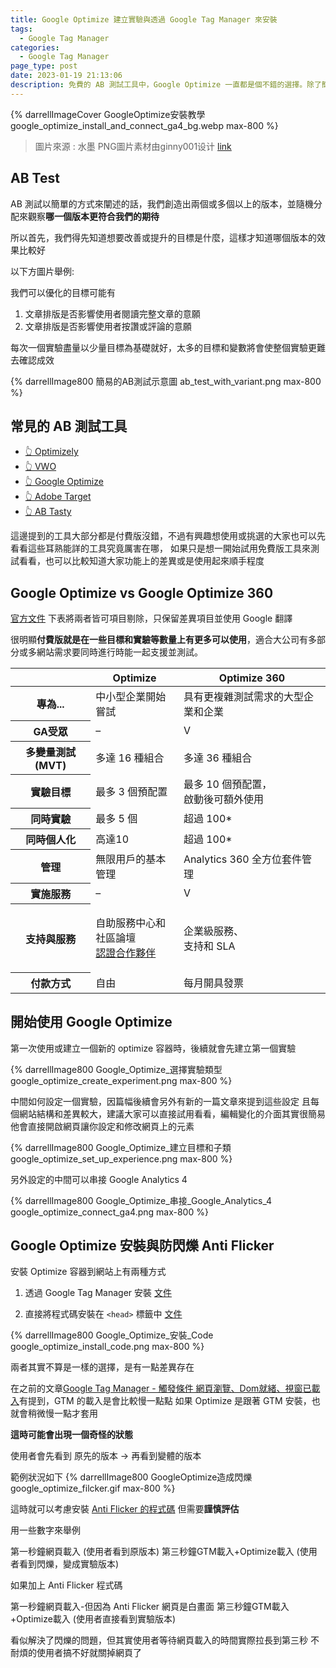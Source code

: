 ```yaml
---
title: Google Optimize 建立實驗與透過 Google Tag Manager 來安裝
tags:
  - Google Tag Manager
categories:
  - Google Tag Manager
page_type: post
date: 2023-01-19 21:13:06
description: 免費的 AB 測試工具中，Google Optimize 一直都是個不錯的選擇。除了簡單介紹實驗的建立以外，會提到如何使用 Google Tag Manager 安裝和串接 Google Analytics 4 來查看數據。
---
```


{% darrellImageCover GoogleOptimize安裝教學 google_optimize_install_and_connect_ga4_bg.webp max-800 %}

> 圖片來源 : 水墨 PNG圖片素材由ginny001设计 [link](https://zh.pngtree.com/freepng/2023-year-of-the-rabbit-chinese-new-year-ink-rabbit_8817015.html?sol=downref&id=bef)

## AB Test

AB 測試以簡單的方式來闡述的話，我們創造出兩個或多個以上的版本，並隨機分配來觀察**哪一個版本更符合我們的期待**

所以首先，我們得先知道想要改善或提升的目標是什麼，這樣才知道哪個版本的效果比較好

以下方圖片舉例:

我們可以優化的目標可能有 

1. 文章排版是否影響使用者閱讀完整文章的意願
2. 文章排版是否影響使用者按讚或評論的意願

每次一個實驗盡量以少量目標為基礎就好，太多的目標和變數將會使整個實驗更難去確認成效

{% darrellImage800 簡易的AB測試示意圖 ab_test_with_variant.png max-800 %}

## 常見的 AB 測試工具

- [👆 Optimizely](https://www.optimizely.com/)
- [👆 VWO](https://vwo.com/)
- [👆 Google Optimize](https://optimize.google.com/optimize/home/)
- [👆 Adobe Target](https://business.adobe.com/tw/products/target/adobe-target.html)
- [👆 AB Tasty](https://www.abtasty.com/)

這邊提到的工具大部分都是付費版沒錯，不過有興趣想使用或挑選的大家也可以先看看這些耳熟能詳的工具究竟厲害在哪，
如果只是想一開始試用免費版工具來測試看看，也可以比較知道大家功能上的差異或是使用起來順手程度

## Google Optimize vs Google Optimize 360

[官方文件](https://support.google.com/optimize/answer/7084762?hl=en#)
下表將兩者皆可項目剔除，只保留差異項目並使用 Google 翻譯

很明顯**付費版就是在一些目標和實驗等數量上有更多可以使用**，適合大公司有多部分或多網站需求要同時進行時能一起支援並測試。  

<table class="nice-table">
  <thead>
    <tr>
      <th>&nbsp;</th>
      <th class="align-center"><font style="vertical-align: inherit;"><font style="vertical-align: inherit;">Optimize</font></font></th>
      <th class="align-center"><font style="vertical-align: inherit;"><font style="vertical-align: inherit;">Optimize 360</font></font></th>
    </tr>
  </thead>
  <tbody>
    <tr>
      <th><font style="vertical-align: inherit;"><font style="vertical-align: inherit;">專為...</font></font></th>
      <td class="align-center"><font style="vertical-align: inherit;"><font style="vertical-align: inherit;">中小型企業開始嘗試</font></font></td>
      <td class="align-center"><font style="vertical-align: inherit;"><font style="vertical-align: inherit;">具有更複雜測試需求的大型企業和企業</font></font></td>
    </tr>
    <tr>
      <th><font style="vertical-align: inherit;"><font style="vertical-align: inherit;">GA受眾</font></font></th>
      <td class="align-center"><font style="vertical-align: inherit;"><font style="vertical-align: inherit;">–</font></font></td>
      <td class="align-center"><font style="vertical-align: inherit;"><font style="vertical-align: inherit;">V</font></font></td>
    </tr>
    <tr>
      <th><font style="vertical-align: inherit;"><font style="vertical-align: inherit;">多變量測試 (MVT)</font></font></th>
      <td class="align-center"><font style="vertical-align: inherit;"><font style="vertical-align: inherit;">多達 16 種組合</font></font></td>
      <td class="align-center"><font style="vertical-align: inherit;"><font style="vertical-align: inherit;">多達 36 種組合</font></font></td>
    </tr>
    <tr>
      <th><font style="vertical-align: inherit;"><font style="vertical-align: inherit;">實驗目標</font></font></th>
      <td class="align-center"><font style="vertical-align: inherit;"><font style="vertical-align: inherit;">最多 3 個預配置</font></font></td>
      <td class="align-center"><font style="vertical-align: inherit;"><font style="vertical-align: inherit;">最多 10 個預配置，</font></font><br><font style="vertical-align: inherit;"><font style="vertical-align: inherit;">
      啟動後可額外使用</font></font></td>
    </tr>
    <tr>
      <th><font style="vertical-align: inherit;"><font style="vertical-align: inherit;">同時實驗</font></font></th>
      <td class="align-center"><font style="vertical-align: inherit;"><font style="vertical-align: inherit;">最多 5 個</font></font></td>
      <td class="align-center"><font style="vertical-align: inherit;"><font style="vertical-align: inherit;">超過 100*</font></font></td>
    </tr>
    <tr>
      <th><font style="vertical-align: inherit;"><font style="vertical-align: inherit;">同時個人化</font></font></th>
      <td class="align-center"><font style="vertical-align: inherit;"><font style="vertical-align: inherit;">高達10</font></font></td>
      <td class="align-center"><font style="vertical-align: inherit;"><font style="vertical-align: inherit;">超過 100*</font></font></td>
    </tr>
    <tr>
      <th><font style="vertical-align: inherit;"><font style="vertical-align: inherit;">管理</font></font></th>
      <td class="align-center"><font style="vertical-align: inherit;"><font style="vertical-align: inherit;">無限用戶的基本管理</font></font></td>
      <td class="align-center"><font style="vertical-align: inherit;"><font style="vertical-align: inherit;">Analytics 360 全方位套件管理</font></font></td>
    </tr>
    <tr>
      <th><font style="vertical-align: inherit;"><font style="vertical-align: inherit;">實施服務</font></font></th>
      <td class="align-center"><font style="vertical-align: inherit;"><font style="vertical-align: inherit;">–</font></font></td>
      <td class="align-center"><font style="vertical-align: inherit;"><font style="vertical-align: inherit;">V</font></font></td>
    </tr>
    <tr>
      <th><font style="vertical-align: inherit;"><font style="vertical-align: inherit;">支持與服務</font></font></th>
      <td class="align-center">
      <p><font style="vertical-align: inherit;"><font style="vertical-align: inherit;">自助服務中心和</font></font><br><font style="vertical-align: inherit;"><font style="vertical-align: inherit;">
        社區論壇</font></font><br>
        <a href="https://marketingplatform.google.com/about/partners/find-a-partner" target="_blank" rel="noopener"><font style="vertical-align: inherit;"><font style="vertical-align: inherit;">認證合作夥伴</font></font></a></p>
      </td>
      <td class="align-center"><font style="vertical-align: inherit;"><font style="vertical-align: inherit;">企業級服務、</font></font><br><font style="vertical-align: inherit;"><font style="vertical-align: inherit;">
      支持和 SLA</font></font></td>
    </tr>
    <tr>
      <th><font style="vertical-align: inherit;"><font style="vertical-align: inherit;">付款方式</font></font></th>
      <td class="align-center"><font style="vertical-align: inherit;"><font style="vertical-align: inherit;">自由</font></font></td>
      <td class="align-center"><font style="vertical-align: inherit;"><font style="vertical-align: inherit;">每月開具發票</font></font></td>
    </tr>
  </tbody>
</table>

## 開始使用 Google Optimize

第一次使用或建立一個新的 optimize 容器時，後續就會先建立第一個實驗

{% darrellImage800 Google_Optimize_選擇實驗類型 google_optimize_create_experiment.png max-800 %}

中間如何設定一個實驗，因篇幅後續會另外有新的一篇文章來提到這些設定
且每個網站結構和差異較大，建議大家可以直接試用看看，編輯變化的介面其實很簡易
他會直接開啟網頁讓你設定和修改網頁上的元素

{% darrellImage800 Google_Optimize_建立目標和子類 google_optimize_set_up_experience.png max-800 %}

另外設定的中間可以串接 Google Analytics 4

{% darrellImage800 Google_Optimize_串接_Google_Analytics_4 google_optimize_connect_ga4.png max-800 %}

## Google Optimize 安裝與防閃爍 Anti Flicker

安裝 Optimize 容器到網站上有兩種方式

1. 透過 Google Tag Manager 安裝 [文件](https://support.google.com/optimize/answer/6314801)

2. 直接將程式碼安裝在 `<head>` 標籤中 [文件](https://support.google.com/optimize/answer/7513085)

{% darrellImage800 Google_Optimize_安裝_Code google_optimize_install_code.png max-800 %}

兩者其實不算是一樣的選擇，是有一點差異存在

在之前的文章[Google Tag Manager - 觸發條件 網頁瀏覽、Dom就緒、視窗已載入](https://www.darrelltw.com/gtm-trigger-pageview-domready-windowload/)有提到，GTM 的載入是會比較慢一點點
如果 Optimize 是跟著 GTM 安裝，也就會稍微慢一點才套用

**這時可能會出現一個奇怪的狀態**

使用者會先看到 原先的版本 -> 再看到變體的版本

範例狀況如下
{% darrellImage800 GoogleOptimize造成閃爍 google_optimize_filcker.gif max-800 %}

這時就可以考慮安裝 [Anti Flicker 的程式碼](https://support.google.com/optimize/answer/7100284)
但需要**謹慎評估**

用一些數字來舉例

第一秒鐘網頁載入 (使用者看到原版本)
第三秒鐘GTM載入+Optimize載入 (使用者看到閃爍，變成實驗版本)

如果加上 Anti Flicker 程式碼

第一秒鐘網頁載入-但因為 Anti Flicker 網頁是白畫面
第三秒鐘GTM載入+Optimize載入 (使用者直接看到實驗版本)

看似解決了閃爍的問題，但其實使用者等待網頁載入的時間實際拉長到第三秒
不耐煩的使用者搞不好就關掉網頁了



